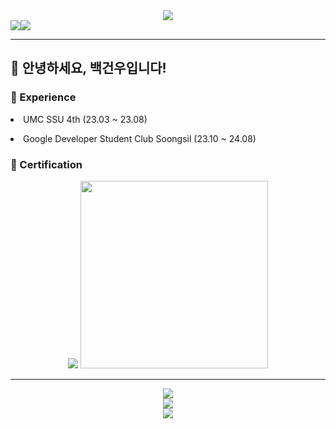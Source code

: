<div align="center">
    <img src="https://capsule-render.vercel.app/api?type=waving&color=gradient&height=250&section=header&text=Geonwoo%20Pack&fontSize=70">
</div><a href="https://packdev937.oopy.io/" target="_blank"><img src="https://img.shields.io/badge/Notion-000000?style=flat-square&logo=Notion&logoColor=white"/></a><img src="https://img.shields.io/badge/packdev937@gmail.com-EA4335?style=flat-square&logo=Gmail&logoColor=white"/>

---

<div align="left">
    <h2>👋 안녕하세요, 백건우입니다! </h3>
    <h3>🌱 Experience</h3>
    <li> UMC SSU 4th (23.03 ~ 23.08)</p>
    <li> Google Developer Student Club Soongsil (23.10 ~ 24.08)</p>
</div>
<h3>🚀 Certification</h3>
<div align="center">
    <img src="https://github.com/packdev937/packdev937/assets/89628690/a18a2c90-8103-4bde-bf6c-6f7dade7ecb4">
    <img src="https://github.com/packdev937/packdev937/assets/89628690/b91b02ff-dcaa-4f7e-8c60-1385f808df24" width="300">
</div>

---

<div align="center">
      <a href="https://solved.ac/packdev937"><img src="http://mazassumnida.wtf/api/generate_badge?boj=packdev937"></a><br>
    <img src="https://github-readme-stats.vercel.app/api?username=packdev937&show_icons=true&theme=gruvbox"> <br>
</div>

<div align="center">
    <a href="https://hits.seeyoufarm.com/api/count/incr/badge.svg?url=https%3A%2F%2Fgithub.com%2Fpackdev937&count_bg=%2379C83D&title_bg=%23555555&icon=&icon_color=%23E7E7E7&title=hits&edge_flat=false">
        <img src="https://hits.seeyoufarm.com/api/count/incr/badge.svg?url=https%3A%2F%2Fgithub.com%2Fpackdev937&count_bg=%2379C83D&title_bg=%23555555&icon=&icon_color=%23E7E7E7&title=hits&edge_flat=false">
    </a>
</div>
